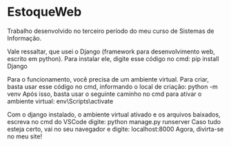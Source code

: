 # EstoqueWeb
Trabalho desenvolvido no terceiro período do meu curso de Sistemas de Informação.

Vale ressaltar, que usei o Django (framework para desenvolvimento web, escrito em python). Para instalar ele, digite esse código no cmd: pip install Django

Para o funcionamento, você precisa de um ambiente virtual. Para criar, basta usar esse código no cmd, informando o local de criação: python -m venv
Após isso, basta usar o seguinte caminho no cmd para ativar o ambiente virtual: env\Scripts\activate

Com o django instalado, o ambiente virtual ativado e os arquivos baixados, escreva no cmd do VSCode digite: python manage.py runserver
Caso tudo esteja certo, vai no seu navegador e digite: localhost:8000
Agora, divirta-se no meu site!
